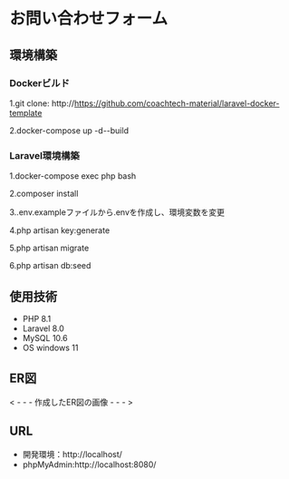 # お問い合わせフォーム

## 環境構築
### Dockerビルド
 
 1.git clone: http://https://github.com/coachtech-material/laravel-docker-template
 
 2.docker-compose up -d--build

### Laravel環境構築
 
 1.docker-compose exec php bash
 
 2.composer install
 
 3..env.exampleファイルから.envを作成し、環境変数を変更

 4.php artisan key:generate
 
 5.php artisan migrate
 
 6.php artisan db:seed

## 使用技術
- PHP 8.1
- Laravel 8.0
- MySQL 10.6
- OS windows 11

## ER図
< - - - 作成したER図の画像 - - - >

## URL
- 開発環境：http://localhost/
- phpMyAdmin:http://localhost:8080/
